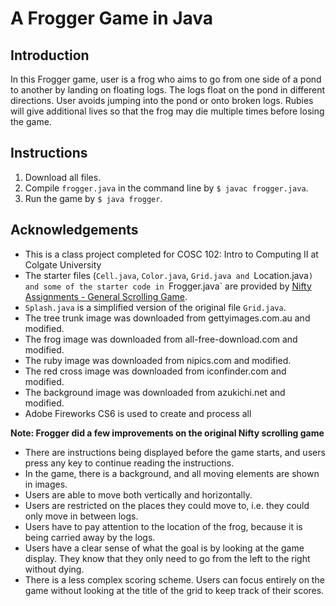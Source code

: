 # A Frogger Game in Java

## Introduction

In this Frogger game, user is a frog who aims to go from one side of a pond to another by landing on floating logs. The logs float on the pond in different directions. User avoids jumping into the pond or onto broken logs. Rubies will give additional lives so that the frog may die multiple times before losing the game. 


## Instructions 

1. Download all files.
2. Compile `frogger.java` in the command line by `$ javac frogger.java`.
3. Run the game by `$ java frogger`.


## Acknowledgements

- This is a class project completed for COSC 102: Intro to Computing II at Colgate University   
- The starter files (`Cell.java`, `Color.java`, `Grid.java and `Location.java`) and some of the starter code in `Frogger.java` are provided by [Nifty Assignments - General Scrolling Game](http://nifty.stanford.edu/2011/feinberg-generic-scrolling-game/).
- `Splash.java` is a simplified version of the original file `Grid.java`. 
- The tree trunk image was downloaded from gettyimages.com.au and modified.
- The frog image was downloaded from all-free-download.com and modified.
- The ruby image was downloaded from nipics.com and modified.
- The red cross image was downloaded from iconfinder.com and modified.
- The background image was downloaded from azukichi.net and modified.
- Adobe Fireworks CS6 is used to create and process all 

**Note: Frogger did a few improvements on the original Nifty scrolling game**
- There are instructions being displayed before the game starts, and users press any key to continue reading the instructions. 
- In the game, there is a background, and all moving elements are shown in images.
- Users are able to move both vertically and horizontally.
- Users are restricted on the places they could move to, i.e. they could only move in between logs.
- Users have to pay attention to the location of the frog, because it is being carried away by the logs.
- Users have a clear sense of what the goal is by looking at the game display. They know that they only need to go from the left to the right without dying.
- There is a less complex scoring scheme. Users can focus entirely on the game without looking at the title of the grid to keep track of their scores. 

